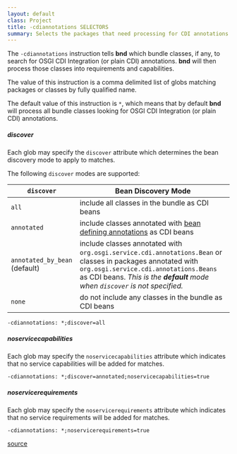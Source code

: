 ```yaml
---
layout: default
class: Project
title: -cdiannotations SELECTORS
summary: Selects the packages that need processing for CDI annotations. 
---
```


The `-cdiannotations` instruction tells **bnd** which bundle classes, if any, to search for OSGI CDI Integration (or plain CDI) annotations. **bnd** will then process those classes into requirements and capabilities.

The value of this instruction is a comma delimited list of globs matching packages or classes by fully qualified name.

The default value of this instruction is `*`, which means that by default **bnd** will process all bundle classes looking for OSGI CDI Integration (or plain CDI) annotations.

##### discover

Each glob may specify the `discover` attribute which determines the bean discovery mode to apply to matches.

The following `discover` modes are supported:

| `discover`                    | Bean Discovery Mode                                          |
| ----------------------------- | ------------------------------------------------------------ |
| `all`                         | include all classes in the bundle as CDI beans               |
| `annotated`                   | include classes annotated with [bean defining annotations](http://docs.jboss.org/cdi/spec/2.0/cdi-spec.html#bean_defining_annotations) as CDI beans |
| `annotated_by_bean` (default) | include classes annotated with `org.osgi.service.cdi.annotations.Bean` or classes in packages annotated with `org.osgi.service.cdi.annotations.Beans` as CDI beans. *This is the **default** mode when `discover` is not specified.* |
| `none`                        | do not include any classes in the bundle as CDI beans        |

```properties
-cdiannotations: *;discover=all
```

##### noservicecapabilities

Each glob may specify the `noservicecapabilities` attribute which indicates that no service capabilities will be added for matches.

```properties
-cdiannotations: *;discover=annotated;noservicecapabilities=true
```


##### noservicerequirements

Each glob may specify the `noservicerequirements` attribute which indicates that no service requirements will be added for matches.
```properties
-cdiannotations: *;noservicerequirements=true
```

[source](https://github.com/bndtools/bnd/blob/main/biz.aQute.bndlib/src/aQute/bnd/cdi/CDIAnnotations.java)